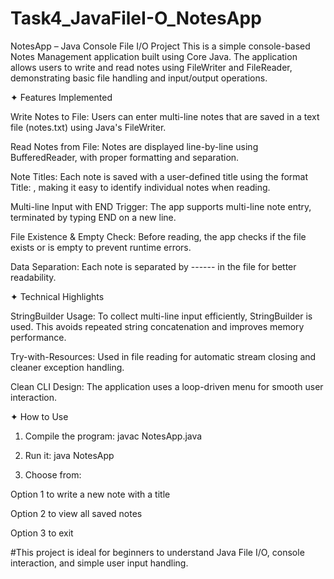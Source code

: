 # Task4_JavaFileI-O_NotesApp
NotesApp – Java Console File I/O Project
This is a simple console-based Notes Management application built using Core Java. The application allows users to write and read notes using FileWriter and FileReader, demonstrating basic file handling and input/output operations.

✦ Features Implemented

  Write Notes to File: Users can enter multi-line notes that are saved in a text file (notes.txt) using Java's FileWriter.

  Read Notes from File: Notes are displayed line-by-line using BufferedReader, with proper formatting and separation.

  Note Titles: Each note is saved with a user-defined title using the format Title: <Your Title>, making it easy to identify individual notes when reading.

  Multi-line Input with END Trigger: The app supports multi-line note entry, terminated by typing END on a new line.

  File Existence & Empty Check: Before reading, the app checks if the file exists or is empty to prevent runtime errors.

  Data Separation: Each note is separated by ------ in the file for better readability.

✦ Technical Highlights

  StringBuilder Usage: To collect multi-line input efficiently, StringBuilder is used. This avoids repeated string concatenation and improves memory performance.

  Try-with-Resources: Used in file reading for automatic stream closing and cleaner exception handling.

  Clean CLI Design: The application uses a loop-driven menu for smooth user interaction.

✦ How to Use

1. Compile the program: javac NotesApp.java


2. Run it: java NotesApp


3. Choose from:

Option 1 to write a new note with a title

Option 2 to view all saved notes

Option 3 to exit

#This project is ideal for beginners to understand Java File I/O, console interaction, and simple user input handling.
